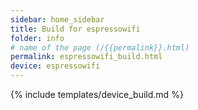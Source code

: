 ```yaml
---
sidebar: home_sidebar
title: Build for espressowifi
folder: info
# name of the page (/{{permalink}}.html)
permalink: espressowifi_build.html
device: espressowifi
---
```

{% include templates/device_build.md %}
